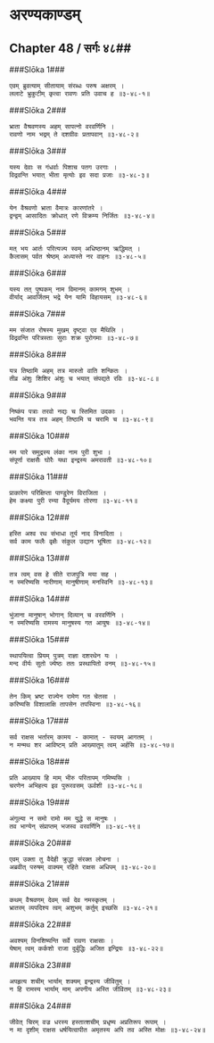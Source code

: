 अरण्यकाण्डम्
===============================


## Chapter 48  / सर्गः ४८##


###Slōka 1###


    एवम् ब्रुवत्याम् सीतायाम् संरब्धः परुष अक्षरम् ।
    ललाटे भ्रुकुटीम् कृत्वा रावणः प्रति उवाच ह ॥३-४८-१॥


###Slōka 2###


    भ्राता वैश्रवणस्य अहम् सापत्नो वरवर्णिनि ।
    रावणो नाम भद्रम् ते दशग्रीवः प्रतापवान् ॥३-४८-२॥


###Slōka 3###


    यस्य देवाः स गंधर्वाः पिशाच पतग उरगाः ।
    विद्रवन्ति भयात् भीता मृत्योः इव सदा प्रजाः ॥३-४८-३॥


###Slōka 4###


    येन वैश्रवणो भ्राता वैमात्रः कारणांतरे ।
    द्वन्द्वम् आसादितः क्रोधात् रणे विक्रम्य निर्जितः ॥३-४८-४॥


###Slōka 5###


    मत् भय आर्तः परित्यज्य स्वम् अधिष्ठानम् ऋद्धिमत् ।
    कैलासम् पर्वत श्रेष्ठम् अध्यास्ते नर वाहनः ॥३-४८-५॥


###Slōka 6###


    यस्य तत् पुष्पकम् नाम विमानम् कामगम् शुभम् ।
    वीर्याद् आवर्जितम् भद्रे येन यामि विहायसम् ॥३-४८-६॥


###Slōka 7###


    मम संजात रोषस्य मुखम् दृष्ट्वा एव मैथिलि ।
    विद्रवन्ति परित्रस्ताः सुराः शक्र पुरोगमाः ॥३-४८-७॥


###Slōka 8###


    यत्र तिष्ठामि अहम् तत्र मारुतो वाति शन्कितः ।
    तीव्र अंशुः शिशिर अंशुः च भयात् संपद्यते रविः ॥३-४८-८॥


###Slōka 9###


    निष्कंप पत्राः तरवो नद्यः च स्तिमित उदकाः ।
    भवन्ति यत्र तत्र अहम् तिष्ठामि च चरामि च ॥३-४८-९॥


###Slōka 10###


    मम पारे समुद्रस्य लंका नाम पुरी शुभा ।
    संपूर्णा राक्षसैः घोरैः यथा इन्द्रस्य अमरावती ॥३-४८-१०॥


###Slōka 11###


    प्राकारेण परिक्षिप्ता पाण्डुरेण विराजिता ।
    हेम कक्ष्या पुरी रम्या वैदूर्यमय तोरणा ॥३-४८-११॥


###Slōka 12###


    हस्ति अश्व रथ संभाधा तूर्य नाद विनादिता ।
    सर्व काम फलैः वृक्षैः संकुल उद्यान भूषिता ॥३-४८-१२॥


###Slōka 13###


    तत्र त्वम् वस हे सीते राजपुत्रि मया सह ।
    न स्मरिष्यसि नारीणाम् मानुषीणाम् मनस्विनि ॥३-४८-१३॥


###Slōka 14###


    भुंजाना मानुषान् भोगान् दिव्यान् च वरवर्णिनि ।
    न स्मरिष्यसि रामस्य मानुषस्य गत आयुषः ॥३-४८-१४॥


###Slōka 15###


    स्थापयित्वा प्रियम् पुत्रम् राज्ञा दशरथेन यः ।
    मन्द वीर्यः सुतो ज्येष्ठः ततः प्रस्थापितो वनम् ॥३-४८-१५॥


###Slōka 16###


    तेन किम् भ्रष्ट राज्येन रामेण गत चेतसा ।
    करिष्यसि विशालाक्षि तापसेन तपस्विना ॥३-४८-१६॥


###Slōka 17###


    सर्व राक्षस भर्तारम् कामय - कामात् - स्वयम् आगतम् ।
    न मन्मथ शर आविष्टम् प्रति आख्यातुम् त्वम् अर्हसि ॥३-४८-१७॥


###Slōka 18###


    प्रति आख्याय हि माम् भीरु परितापम् गमिष्यसि ।
    चरणेन अभिहत्य इव पुरूरवसम् ऊर्वशी ॥३-४८-१८॥


###Slōka 19###


    अंगुल्या न समो रामो मम युद्धे स मानुषः ।
    तव भाग्येन् संप्राप्तम् भजस्व वरवर्णिनि ॥३-४८-१९॥


###Slōka 20###


    एवम् उक्ता तु वैदेही क्रुद्धा संरक्त लोचना ।
    अब्रवीत् परुषम् वाक्यम् रहिते राक्षस अधिपम् ॥३-४८-२०॥


###Slōka 21###


    कथम् वैश्रवणम् देवम् सर्व देव नमस्कृतम् ।
    भ्रातरम् व्यपदिश्य त्वम् अशुभम् कर्तुम् इच्छसि ॥३-४८-२१॥


###Slōka 22###


    अवश्यम् विनशिष्यन्ति सर्वे रावण राक्षसाः ।
    येषाम् त्वम् कर्कशो राजा दुर्बुद्धिः अजित इन्द्रियः ॥३-४८-२२॥


###Slōka 23###


    अपहृत्य शचीम् भार्याम् शक्यम् इन्द्रस्य जीवितुम् ।
    न हि रामस्य भार्याम् माम् अपनीय अस्ति जीवितम् ॥३-४८-२३॥


###Slōka 24###


    जीवेत् चिरम् वज्र धरस्य हस्तात्शचीम् प्रधृष्य अप्रतिरूप रूपाम् ।
    न मा दृशीम् राक्षस धर्षयित्वापीत अमृतस्य अपि तव अस्ति मोक्षः ॥३-४८-२४॥


